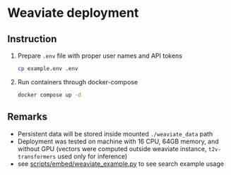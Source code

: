 # Weaviate deployment

## Instruction
1. Prepare `.env` file with proper user names and API tokens
    ```bash
    cp example.env .env
    ```
2. Run containers through docker-compose
    ```bash
    docker compose up -d
    ```

## Remarks
* Persistent data will be stored inside mounted `./weaviate_data` path
* Deployment was tested on machine with 16 CPU, 64GB memory, and without GPU (vectors were computed outside weaviate instance, `t2v-transformers` used only for inference)
* see [scripts/embed/weaviate_example.py](../scripts/embed/weaviate_example.py) to see search example usage
